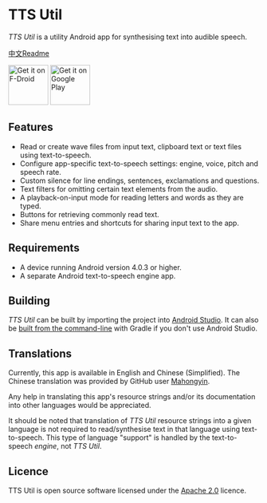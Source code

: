 TTS Util
========

*TTS Util* is a utility Android app for synthesising text into audible speech.

[中文Readme](README_CN.md)

[<img src="https://fdroid.gitlab.io/artwork/badge/get-it-on.png"
     alt="Get it on F-Droid"
     height="80">](https://f-droid.org/packages/com.danefinlay.ttsutil/)
[<img src="https://play.google.com/intl/en_us/badges/images/generic/en-play-badge.png"
     alt="Get it on Google Play"
     height="80">](https://play.google.com/store/apps/details?id=com.danefinlay.ttsutil)

Features
--------

- Read or create wave files from input text, clipboard text or text files using text-to-speech.
- Configure app-specific text-to-speech settings: engine, voice, pitch and speech rate.
- Custom silence for line endings, sentences, exclamations and questions.
- Text filters for omitting certain text elements from the audio.
- A playback-on-input mode for reading letters and words as they are typed.
- Buttons for retrieving commonly read text.
- Share menu entries and shortcuts for sharing input text to the app.

Requirements
------------
- A device running Android version 4.0.3 or higher.
- A separate Android text-to-speech engine app.

Building
--------

*TTS Util* can be built by importing the project into [Android Studio](https://developer.android.com/studio). It can also be [built from the command-line](https://developer.android.com/studio/build/building-cmdline.html) with Gradle if you don't use Android Studio.

Translations
------------

Currently, this app is available in English and Chinese (Simplified).  The Chinese translation was provided by GitHub user [Mahongyin](https://github.com/1976222027).

Any help in translating this app's resource strings and/or its documentation into other languages would be appreciated.

It should be noted that translation of *TTS Util* resource strings into a given language is not required to read/synthesise text in that language using text-to-speech.  This type of language "support" is handled by the text-to-speech *engine*, not *TTS Util*.

Licence
-------

TTS Util is open source software licensed under the [Apache 2.0](https://www.apache.org/licenses/LICENSE-2.0.html) licence.
